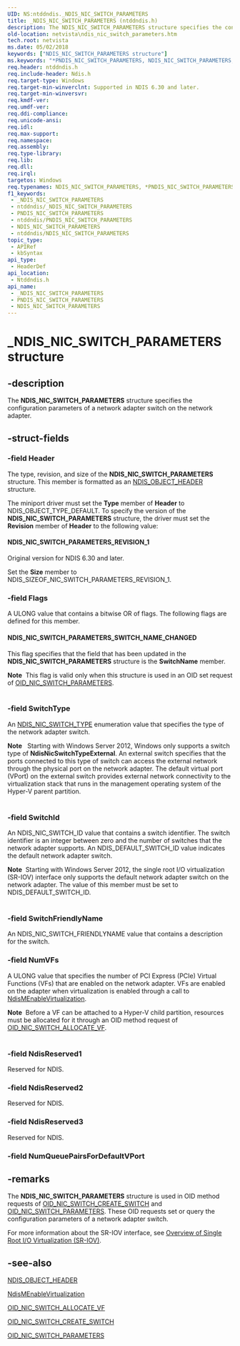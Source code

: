 ```yaml
---
UID: NS:ntddndis._NDIS_NIC_SWITCH_PARAMETERS
title: _NDIS_NIC_SWITCH_PARAMETERS (ntddndis.h)
description: The NDIS_NIC_SWITCH_PARAMETERS structure specifies the configuration parameters of a network adapter switch on the network adapter.
old-location: netvista\ndis_nic_switch_parameters.htm
tech.root: netvista
ms.date: 05/02/2018
keywords: ["NDIS_NIC_SWITCH_PARAMETERS structure"]
ms.keywords: "*PNDIS_NIC_SWITCH_PARAMETERS, NDIS_NIC_SWITCH_PARAMETERS, NDIS_NIC_SWITCH_PARAMETERS structure [Network Drivers Starting with Windows Vista], PNDIS_NIC_SWITCH_PARAMETERS, PNDIS_NIC_SWITCH_PARAMETERS structure pointer [Network Drivers Starting with Windows Vista], _NDIS_NIC_SWITCH_PARAMETERS, netvista.ndis_nic_switch_parameters, ntddndis/NDIS_NIC_SWITCH_PARAMETERS, ntddndis/PNDIS_NIC_SWITCH_PARAMETERS"
req.header: ntddndis.h
req.include-header: Ndis.h
req.target-type: Windows
req.target-min-winverclnt: Supported in NDIS 6.30 and later.
req.target-min-winversvr: 
req.kmdf-ver: 
req.umdf-ver: 
req.ddi-compliance: 
req.unicode-ansi: 
req.idl: 
req.max-support: 
req.namespace: 
req.assembly: 
req.type-library: 
req.lib: 
req.dll: 
req.irql: 
targetos: Windows
req.typenames: NDIS_NIC_SWITCH_PARAMETERS, *PNDIS_NIC_SWITCH_PARAMETERS
f1_keywords:
 - _NDIS_NIC_SWITCH_PARAMETERS
 - ntddndis/_NDIS_NIC_SWITCH_PARAMETERS
 - PNDIS_NIC_SWITCH_PARAMETERS
 - ntddndis/PNDIS_NIC_SWITCH_PARAMETERS
 - NDIS_NIC_SWITCH_PARAMETERS
 - ntddndis/NDIS_NIC_SWITCH_PARAMETERS
topic_type:
 - APIRef
 - kbSyntax
api_type:
 - HeaderDef
api_location:
 - Ntddndis.h
api_name:
 - _NDIS_NIC_SWITCH_PARAMETERS
 - PNDIS_NIC_SWITCH_PARAMETERS
 - NDIS_NIC_SWITCH_PARAMETERS
---
```


# _NDIS_NIC_SWITCH_PARAMETERS structure


## -description

The <b>NDIS_NIC_SWITCH_PARAMETERS</b> structure specifies the configuration parameters of a network adapter switch on the network adapter.

## -struct-fields

### -field Header

The type, revision, and size of the <b>NDIS_NIC_SWITCH_PARAMETERS</b> structure. This member is formatted as an <a href="/windows-hardware/drivers/ddi/objectheader/ns-objectheader-ndis_object_header">NDIS_OBJECT_HEADER</a> structure.

The miniport driver must set the <b>Type</b> member of <b>Header</b> to NDIS_OBJECT_TYPE_DEFAULT. To specify the version of the <b>NDIS_NIC_SWITCH_PARAMETERS</b> structure, the driver must set the <b>Revision</b> member of <b>Header</b> to the following value: 





#### NDIS_NIC_SWITCH_PARAMETERS_REVISION_1

Original version for NDIS 6.30 and later.

Set the <b>Size</b> member to NDIS_SIZEOF_NIC_SWITCH_PARAMETERS_REVISION_1.

### -field Flags

 A ULONG value that contains a bitwise OR of flags. The following flags are defined for this member. 






#### NDIS_NIC_SWITCH_PARAMETERS_SWITCH_NAME_CHANGED

This flag specifies that the field that has been updated in the <b>NDIS_NIC_SWITCH_PARAMETERS</b> structure is the <b>SwitchName</b> member.

<div class="alert"><b>Note</b>  This flag is valid only when this structure is used in an OID set request of <a href="/windows-hardware/drivers/network/oid-nic-switch-parameters">OID_NIC_SWITCH_PARAMETERS</a>. </div>
<div> </div>

### -field SwitchType

An 
     <a href="/windows-hardware/drivers/ddi/ntddndis/ne-ntddndis-_ndis_nic_switch_type">NDIS_NIC_SWITCH_TYPE</a> enumeration value that
     specifies the type of the network adapter switch.

<div class="alert"><b>Note</b>   Starting with Windows Server 2012, Windows only supports a switch type of <b>NdisNicSwitchTypeExternal</b>.  An external switch specifies that the ports connected to this type of switch can access the external network through the physical port on the network adapter. The default virtual port (VPort) on the external switch provides external network connectivity to the virtualization stack that runs in the management operating system of the Hyper-V parent partition.</div>
<div> </div>

### -field SwitchId

An NDIS_NIC_SWITCH_ID value that contains a switch identifier. The switch identifier is an integer between zero and the number of switches that the network adapter supports. An NDIS_DEFAULT_SWITCH_ID value indicates the default network adapter switch.



<div class="alert"><b>Note</b>  Starting with Windows Server 2012, the single root I/O virtualization (SR-IOV) interface only supports the default network adapter switch on the network adapter. The value of this member must be set to NDIS_DEFAULT_SWITCH_ID. </div>
<div> </div>

### -field SwitchFriendlyName

An NDIS_NIC_SWITCH_FRIENDLYNAME value that contains a description for the switch.

### -field NumVFs

A ULONG value that specifies the number of PCI Express (PCIe) Virtual Functions (VFs) that are enabled on the network adapter. VFs are enabled on the adapter when virtualization is enabled through a call to <a href="/windows-hardware/drivers/ddi/ndis/nf-ndis-ndismenablevirtualization">NdisMEnableVirtualization</a>.

<div class="alert"><b>Note</b>  Before a VF can be attached to a Hyper-V child partition, resources must be allocated for it through an OID method request of <a href="/windows-hardware/drivers/network/oid-nic-switch-allocate-vf">OID_NIC_SWITCH_ALLOCATE_VF</a>.</div>
<div> </div>

### -field NdisReserved1

Reserved for NDIS.

### -field NdisReserved2

Reserved for NDIS.

### -field NdisReserved3

Reserved for NDIS.

### -field NumQueuePairsForDefaultVPort

## -remarks

The <b>NDIS_NIC_SWITCH_PARAMETERS</b> structure is used in OID method requests of <a href="/windows-hardware/drivers/network/oid-nic-switch-create-switch">OID_NIC_SWITCH_CREATE_SWITCH</a> and <a href="/windows-hardware/drivers/network/oid-nic-switch-parameters">OID_NIC_SWITCH_PARAMETERS</a>. These OID requests set or query the configuration parameters of a network adapter switch. 

For more information about the SR-IOV interface, see 	<a href="/windows-hardware/drivers/network/overview-of-single-root-i-o-virtualization--sr-iov-">Overview of Single Root I/O Virtualization (SR-IOV)</a>.

## -see-also

<b></b>



<a href="/windows-hardware/drivers/ddi/objectheader/ns-objectheader-ndis_object_header">NDIS_OBJECT_HEADER</a>



<a href="/windows-hardware/drivers/ddi/ndis/nf-ndis-ndismenablevirtualization">NdisMEnableVirtualization</a>



<a href="/windows-hardware/drivers/network/oid-nic-switch-allocate-vf">OID_NIC_SWITCH_ALLOCATE_VF</a>



<a href="/windows-hardware/drivers/network/oid-nic-switch-create-switch">OID_NIC_SWITCH_CREATE_SWITCH</a>



<a href="/windows-hardware/drivers/network/oid-nic-switch-parameters">OID_NIC_SWITCH_PARAMETERS</a>

